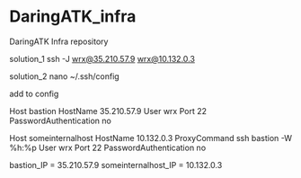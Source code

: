 # DaringATK_infra
DaringATK Infra repository

solution_1
ssh -J wrx@35.210.57.9 wrx@10.132.0.3

solution_2
nano ~/.ssh/config

add to config

Host bastion
   HostName 35.210.57.9
   User wrx
   Port 22
   PasswordAuthentication no

Host someinternalhost
   HostName 10.132.0.3
   ProxyCommand ssh bastion -W %h:%p
   User wrx
   Port 22
   PasswordAuthentication no

bastion_IP = 35.210.57.9
someinternalhost_IP = 10.132.0.3

